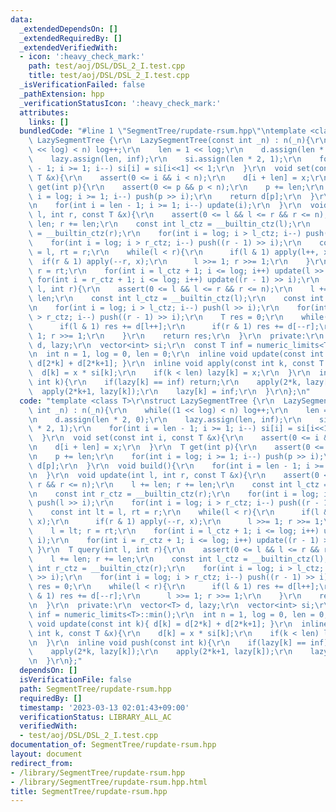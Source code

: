 ```yaml
---
data:
  _extendedDependsOn: []
  _extendedRequiredBy: []
  _extendedVerifiedWith:
  - icon: ':heavy_check_mark:'
    path: test/aoj/DSL/DSL_2_I.test.cpp
    title: test/aoj/DSL/DSL_2_I.test.cpp
  _isVerificationFailed: false
  _pathExtension: hpp
  _verificationStatusIcon: ':heavy_check_mark:'
  attributes:
    links: []
  bundledCode: "#line 1 \"SegmentTree/rupdate-rsum.hpp\"\ntemplate <class T>\r\nstruct\
    \ LazySegmentTree {\r\n  LazySegmentTree(const int _n) : n(_n){\r\n    while((1\
    \ << log) < n) log++;\r\n    len = 1 << log;\r\n    d.assign(len * 2, 0);\r\n\
    \    lazy.assign(len, inf);\r\n    si.assign(len * 2, 1);\r\n    for(int i = len\
    \ - 1; i >= 1; i--) si[i] = si[i<<1] << 1;\r\n  }\r\n  void set(const int i, const\
    \ T &x){\r\n    assert(0 <= i && i < n);\r\n    d[i + len] = x;\r\n  }\r\n  T\
    \ get(int p){\r\n    assert(0 <= p && p < n);\r\n    p += len;\r\n    for(int\
    \ i = log; i >= 1; i--) push(p >> i);\r\n    return d[p];\r\n  }\r\n  void build(){\r\
    \n    for(int i = len - 1; i >= 1; i--) update(i);\r\n  }\r\n  void update(int\
    \ l, int r, const T &x){\r\n    assert(0 <= l && l <= r && r <= n);\r\n    l +=\
    \ len; r += len;\r\n    const int l_ctz = __builtin_ctz(l);\r\n    const int r_ctz\
    \ = __builtin_ctz(r);\r\n    for(int i = log; i > l_ctz; i--) push(l >> i);\r\n\
    \    for(int i = log; i > r_ctz; i--) push((r - 1) >> i);\r\n    const int lt\
    \ = l, rt = r;\r\n    while(l < r){\r\n      if(l & 1) apply(l++, x);\r\n    \
    \  if(r & 1) apply(--r, x);\r\n      l >>= 1; r >>= 1;\r\n    }\r\n    l = lt;\
    \ r = rt;\r\n    for(int i = l_ctz + 1; i <= log; i++) update(l >> i);\r\n   \
    \ for(int i = r_ctz + 1; i <= log; i++) update((r - 1) >> i);\r\n  }\r\n  T query(int\
    \ l, int r){\r\n    assert(0 <= l && l <= r && r <= n);\r\n    l += len; r +=\
    \ len;\r\n    const int l_ctz = __builtin_ctz(l);\r\n    const int r_ctz = __builtin_ctz(r);\r\
    \n    for(int i = log; i > l_ctz; i--) push(l >> i);\r\n    for(int i = log; i\
    \ > r_ctz; i--) push((r - 1) >> i);\r\n    T res = 0;\r\n    while(l < r){\r\n\
    \      if(l & 1) res += d[l++];\r\n      if(r & 1) res += d[--r];\r\n      l >>=\
    \ 1; r >>= 1;\r\n    }\r\n    return res;\r\n  }\r\n  private:\r\n  vector<T>\
    \ d, lazy;\r\n  vector<int> si;\r\n  const T inf = numeric_limits<T>::min();\r\
    \n  int n = 1, log = 0, len = 0;\r\n  inline void update(const int k){ d[k] =\
    \ d[2*k] + d[2*k+1]; }\r\n  inline void apply(const int k, const T &x){\r\n  \
    \  d[k] = x * si[k];\r\n    if(k < len) lazy[k] = x;\r\n  }\r\n  inline void push(const\
    \ int k){\r\n    if(lazy[k] == inf) return;\r\n    apply(2*k, lazy[k]);\r\n  \
    \  apply(2*k+1, lazy[k]);\r\n    lazy[k] = inf;\r\n  }\r\n};\n"
  code: "template <class T>\r\nstruct LazySegmentTree {\r\n  LazySegmentTree(const\
    \ int _n) : n(_n){\r\n    while((1 << log) < n) log++;\r\n    len = 1 << log;\r\
    \n    d.assign(len * 2, 0);\r\n    lazy.assign(len, inf);\r\n    si.assign(len\
    \ * 2, 1);\r\n    for(int i = len - 1; i >= 1; i--) si[i] = si[i<<1] << 1;\r\n\
    \  }\r\n  void set(const int i, const T &x){\r\n    assert(0 <= i && i < n);\r\
    \n    d[i + len] = x;\r\n  }\r\n  T get(int p){\r\n    assert(0 <= p && p < n);\r\
    \n    p += len;\r\n    for(int i = log; i >= 1; i--) push(p >> i);\r\n    return\
    \ d[p];\r\n  }\r\n  void build(){\r\n    for(int i = len - 1; i >= 1; i--) update(i);\r\
    \n  }\r\n  void update(int l, int r, const T &x){\r\n    assert(0 <= l && l <=\
    \ r && r <= n);\r\n    l += len; r += len;\r\n    const int l_ctz = __builtin_ctz(l);\r\
    \n    const int r_ctz = __builtin_ctz(r);\r\n    for(int i = log; i > l_ctz; i--)\
    \ push(l >> i);\r\n    for(int i = log; i > r_ctz; i--) push((r - 1) >> i);\r\n\
    \    const int lt = l, rt = r;\r\n    while(l < r){\r\n      if(l & 1) apply(l++,\
    \ x);\r\n      if(r & 1) apply(--r, x);\r\n      l >>= 1; r >>= 1;\r\n    }\r\n\
    \    l = lt; r = rt;\r\n    for(int i = l_ctz + 1; i <= log; i++) update(l >>\
    \ i);\r\n    for(int i = r_ctz + 1; i <= log; i++) update((r - 1) >> i);\r\n \
    \ }\r\n  T query(int l, int r){\r\n    assert(0 <= l && l <= r && r <= n);\r\n\
    \    l += len; r += len;\r\n    const int l_ctz = __builtin_ctz(l);\r\n    const\
    \ int r_ctz = __builtin_ctz(r);\r\n    for(int i = log; i > l_ctz; i--) push(l\
    \ >> i);\r\n    for(int i = log; i > r_ctz; i--) push((r - 1) >> i);\r\n    T\
    \ res = 0;\r\n    while(l < r){\r\n      if(l & 1) res += d[l++];\r\n      if(r\
    \ & 1) res += d[--r];\r\n      l >>= 1; r >>= 1;\r\n    }\r\n    return res;\r\
    \n  }\r\n  private:\r\n  vector<T> d, lazy;\r\n  vector<int> si;\r\n  const T\
    \ inf = numeric_limits<T>::min();\r\n  int n = 1, log = 0, len = 0;\r\n  inline\
    \ void update(const int k){ d[k] = d[2*k] + d[2*k+1]; }\r\n  inline void apply(const\
    \ int k, const T &x){\r\n    d[k] = x * si[k];\r\n    if(k < len) lazy[k] = x;\r\
    \n  }\r\n  inline void push(const int k){\r\n    if(lazy[k] == inf) return;\r\n\
    \    apply(2*k, lazy[k]);\r\n    apply(2*k+1, lazy[k]);\r\n    lazy[k] = inf;\r\
    \n  }\r\n};"
  dependsOn: []
  isVerificationFile: false
  path: SegmentTree/rupdate-rsum.hpp
  requiredBy: []
  timestamp: '2023-03-13 02:01:43+09:00'
  verificationStatus: LIBRARY_ALL_AC
  verifiedWith:
  - test/aoj/DSL/DSL_2_I.test.cpp
documentation_of: SegmentTree/rupdate-rsum.hpp
layout: document
redirect_from:
- /library/SegmentTree/rupdate-rsum.hpp
- /library/SegmentTree/rupdate-rsum.hpp.html
title: SegmentTree/rupdate-rsum.hpp
---
```

